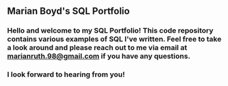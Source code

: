 ## Marian Boyd's SQL Portfolio

### Hello and welcome to my SQL Portfolio! This code repository contains various examples of SQL I've written. Feel free to take a look around and please reach out to me via email at marianruth.98@gmail.com if you have any questions.

### I look forward to hearing from you!
